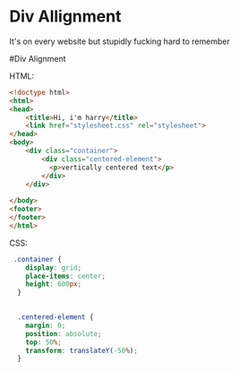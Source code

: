 # Div Allignment
It's on every website but stupidly fucking hard to remember

#Div Alignment

HTML:
```html
<!doctype html>
<html>
<head>
    <title>Hi, i'm harry</title>
    <link href="stylesheet.css" rel="stylesheet">
</head>
<body>
    <div class="container">
        <div class="centered-element">
          <p>vertically centered text</p>
        </div>
    </div>
    
</body>
<footer>
</footer>
</html>
```

CSS:
```css
 .container {
    display: grid;
    place-items: center;
    height: 600px;
  }

  
  .centered-element {
    margin: 0;
    position: absolute;
    top: 50%;
    transform: translateY(-50%);
  }
  ```
